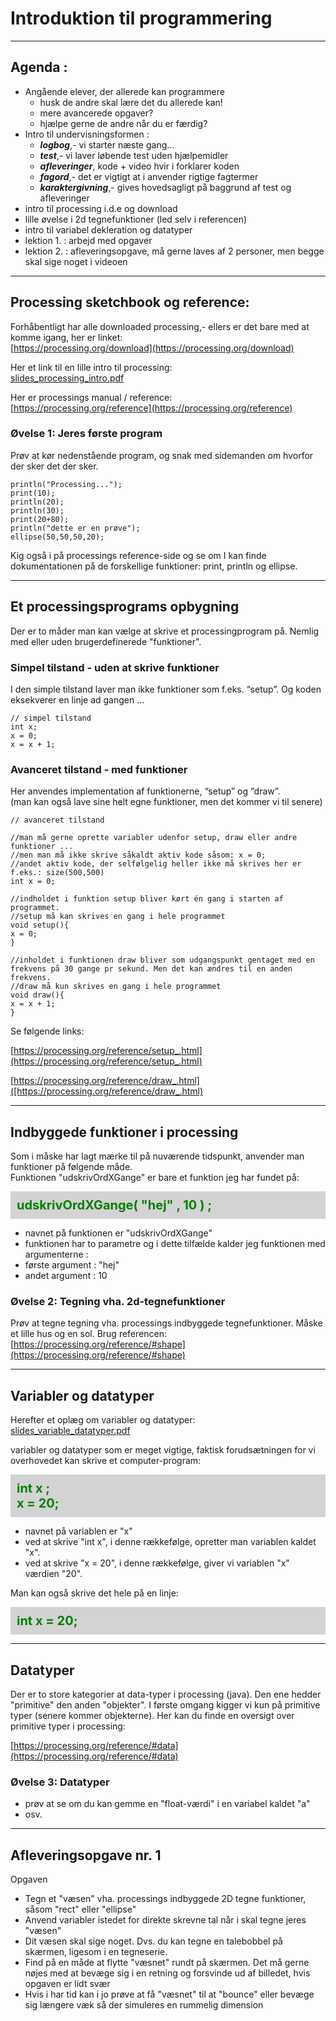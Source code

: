 # Introduktion til programmering

-------------------

## Agenda : 

- Angående elever, der allerede kan programmere
    - husk de andre skal lære det du allerede kan!
    - mere avancerede opgaver?
    - hjælpe gerne de andre når du er færdig?
- Intro til undervisningsformen : 
    - ***logbog***,- vi starter næste gang...
    - ***test***,- vi laver løbende test uden hjælpemidler
    - ***afleveringer***, kode + video hvir i forklarer koden
    - ***fagord***,- det er vigtigt at i anvender rigtige fagtermer  
    - ***karaktergivning***,- gives hovedsagligt på baggrund af test og afleveringer
- intro til processing i.d.e og download
- lille øvelse i 2d tegnefunktioner (led selv i referencen)
- intro til variabel dekleration og datatyper
- lektion 1. : arbejd med opgaver 
- lektion 2. : afleveringsopgave, må gerne laves af 2 personer, men begge skal sige noget i videoen

-----------------

## Processing sketchbook og reference:

Forhåbentligt har alle downloaded processing,- ellers er det bare med at komme igang, her er linket:     
[https://processing.org/download](https://processing.org/download)

Her et link til en lille intro til processing:        
[slides_processing_intro.pdf](slides_processing_intro.pdf)

Her er processings manual / reference:   
[https://processing.org/reference](https://processing.org/reference)

### Øvelse 1: Jeres første program
Prøv at kør nedenstående program, og snak med sidemanden om hvorfor der sker det der sker.  
```
println("Processing..."); 
print(10);
println(20); 
println(30);
print(20+80);
println("dette er en prøve"); 
ellipse(50,50,50,20);
```

Kig også i på processings reference-side og se om I kan finde dokumentationen på de forskellige funktioner: print, println og ellipse.

-------------------

## Et processingsprograms opbygning

Der er to måder man kan vælge at skrive et processingprogram på. 
Nemlig med eller uden brugerdefinerede "funktioner". 

### Simpel tilstand - uden at skrive funktioner
I den simple tilstand laver man ikke funktioner som f.eks. “setup”. Og koden eksekverer en linje ad gangen ...

```
// simpel tilstand
int x;
x = 0;
x = x + 1;
```

### Avanceret tilstand - med funktioner
Her anvendes implementation af funktionerne, “setup” og “draw”.   
(man kan også lave sine helt egne funktioner, men det kommer vi til senere)

```
// avanceret tilstand

//man må gerne oprette variabler udenfor setup, draw eller andre funktioner ... 
//men man må ikke skrive såkaldt aktiv kode såsom: x = 0;
//andet aktiv kode, der selfølgelig heller ikke må skrives her er f.eks.: size(500,500)
int x = 0;

//indholdet i funktion setup bliver kørt én gang i starten af programmet.  
//setup må kan skrives en gang i hele programmet
void setup(){
x = 0;
}

//inholdet i funktionen draw bliver som udgangspunkt gentaget med en frekvens på 30 gange pr sekund. Men det kan ændres til en anden frekvens.
//draw må kun skrives en gang i hele programmet
void draw(){
x = x + 1;
}
```

Se følgende links: 

[https://processing.org/reference/setup_.html](https://processing.org/reference/setup_.html)

[https://processing.org/reference/draw_.html]([https://processing.org/reference/draw_.html)

-------------------

## Indbyggede funktioner i processing

Som i måske har lagt mærke til på nuværende tidspunkt, anvender man funktioner på følgende måde.   
Funktionen "udskrivOrdXGange" er bare et funktion jeg har fundet på:

<p style="padding: 10px;margin:0px;color:green;background:lightgray;font-weight:700;font-size:20px">
      udskrivOrdXGange( "hej" , 10 ) ;
</p>

- navnet på funktionen er "udskrivOrdXGange" 
- funktionen har to parametre og i dette tilfælde kalder jeg funktionen med argumenterne :
- første argument : "hej"
- andet argument : 10


### Øvelse 2: Tegning vha. 2d-tegnefunktioner
Prøv at tegne tegning vha. processings indbyggede tegnefunktioner. Måske et lille hus og en sol. Brug referencen:     
[https://processing.org/reference/#shape](https://processing.org/reference/#shape)

-------------------

## Variabler og datatyper

Herefter et oplæg om variabler og datatyper:    
[slides_variable_datatyper.pdf](slides_variable_datatyper.pdf)

variabler og datatyper som er meget vigtige, faktisk forudsætningen for vi overhovedet kan skrive et computer-program:

<p style="padding: 10px;margin:0px;color:green;background:lightgray;font-weight:700;font-size:20px">
     int x ; 
     <br>
     x = 20;
</p>

- navnet på variablen er "x" 
- ved at skrive "int x", i denne rækkefølge, opretter man variablen kaldet "x".
- ved at skrive "x = 20", i denne rækkefølge, giver vi variablen "x" værdien "20".

Man kan også skrive det hele på en linje:

<p style="padding: 10px;margin:0px;color:green;background:lightgray;font-weight:700;font-size:20px">
     int x = 20;
</p>

-------------------

## Datatyper

Der er to store kategorier at data-typer i processing (java). 
Den ene hedder "primitive" den anden "objekter".
I første omgang kigger vi kun på primitive typer (senere kommer objekterne). 
Her kan du finde en oversigt over primitive typer i processing:

[https://processing.org/reference/#data](https://processing.org/reference/#data)




### Øvelse 3: Datatyper

- prøv at se om du kan gemme en "float-værdi" i en variabel kaldet "a"
- osv.

-------------------

## Afleveringsopgave nr. 1

Opgaven

- Tegn et "væsen" vha. processings indbyggede 2D tegne funktioner, såsom "rect" eller "ellipse"
- Anvend variabler istedet for direkte skrevne tal når i skal tegne jeres "væsen"
- Dit væsen skal sige noget. Dvs. du kan tegne en talebobbel på skærmen, ligesom i en tegneserie.
- Find på en måde at flytte "væsnet" rundt på skærmen. Det må gerne nøjes med at bevæge sig i en retning og forsvinde ud af billedet, hvis opgaven er lidt svær
- Hvis i har tid kan i jo prøve at få "væsnet" til at "bounce" eller bevæge sig længere væk så der simuleres en rummelig dimension